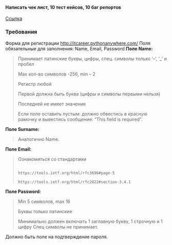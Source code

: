 #### Написать чек лист, 10 тест кейсов, 10 баг репортов
[Ссылка](https://docs.google.com/spreadsheets/d/1zMwLyuA-yl3b44L4em47BxmkKAhOJZ3MtAPUCZmSuRM/edit?gid=0#gid=0)

### Требования

Форма для регистрации http://itcareer.pythonanywhere.com/
Поля обязательные для заполнения: Name, Email, Password
**Поле Name:**
> 
> Принимает латинские буквы, цифры, спец. символы только ‘–‘, ‘_’ и пробел
> 
> Max кол-во символов -256, min – 2
> 
> Регистр любой
> 
> Первой должна быть буква (цифры и символы первыми нельзя)
> 
> Последней не имеет значения
> 
> Если поле оставить пустым: должно обвестись в красную рамочку и вывестись сообщение: “This field is required”. 
 
**Поле Surname:**
> Аналогично Name.
 
**Поле Email:**
> Ознакомиться со стандартами
>    
>                                 https://tools.ietf.org/html/rfc3696#page-5
>                                 https://tools.ietf.org/html/rfc2822#section-3.4.1

**Поле Password:**
> Min 5 символов, max 16
> 
> Буквы только латинские
> 
> Минимально должен включать 1 заглавную букву, 1 строчную и 1 цифру
> Спец символы не принимает. 

Должно быть поле на подтверждение пароля.

